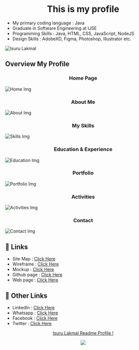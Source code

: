 <h1 align="center">This is my profile</h1>

- My primary coding language : Java
- Graduate in Software Engineering at IJSE
- Programming Skills : Java, HTML, CSS, JavaScript, NodeJS
- Design Skills : AdobeXD, Figma, Photoshop, Illustrator etc.

![Isuru Lakmal](assets/readme_images/myphoto.jpg)


<h2>Overview My Profile️ </h2>

<h3 align="center">Home Page</h3>

![Home Img](assets/readme_images/pro_imgs/1.png)


<h3 align="center">About Me</h3>

![About Img](assets/readme_images/pro_imgs/2.png)

<h3 align="center">My Skills</h3>

![Skills Img](assets/readme_images/pro_imgs/3.png)

<h3 align="center">Education & Experience</h3>

![Education Img](assets/readme_images/pro_imgs/4.png)

<h3 align="center">Portfolio</h3>

![Portfolio Img](assets/readme_images/pro_imgs/5.png)

<h3 align="center">Activities</h3>

![Activities Img](assets/readme_images/pro_imgs/6.png)

<h3 align="center">Contact</h3>

![Contact Img](assets/readme_images/pro_imgs/7.png)


## :link: **Links**
- Site Map : [Click Here](https://www.gloomaps.com/nfzc9C2aWT)
- Wireframe : [Click Here](https://wireframe.cc/pro/pp/da44f8bd4516987)
- Mockup : [Click Here](https://www.figma.com/file/g2kYJpUuH6RpLOBsQYN6HS/Untitled?version-id=1539721373&node-id=1%3A2&viewport=241%2C48%2C0.25)
- Github page : [Click Here](https://isurugithu.github.io/My-Profile/)
- Web page : [Click Here](https://isurulakmalgka.000webhostapp.com/)

## :link: **Other Links**
- LinkedIn : [Click Here](http://www.linkedin.com/in/isurulakmal99)
- Whatsapp : [Click Here](https://wa.me/message/GWIVXWGZ6AO6F1)
- Facebook : [Click Here](https://www.facebook.com/anushkaisurulakmal.lakmal/)
- Twitter  : [Click Here](https://twitter.com/AnushkaIsuru72?t=5B3SsIFbGZhhmsYqXuX0Yg&s=09)


<p align="center">
<a href="https://github.com/pasindulakshankudaligama/Readme-File-Styles">
Isuru Lakmal Readme Profile !
</a>
</p>

<p align="center">
  <img src="https://capsule-render.vercel.app/api?type=waving&color=gradient&height=80&section=footer"/>
</p>

